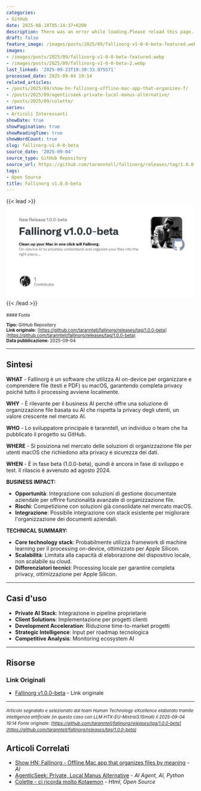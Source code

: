 ```yaml
---
categories:
- GitHub
date: 2025-08-18T05:14:37+0200
description: There was an error while loading.Please reload this page.
draft: false
feature_image: /images/posts/2025/09/fallinorg-v1-0-0-beta-featured.webp
images:
- /images/posts/2025/09/fallinorg-v1-0-0-beta-featured.webp
- /images/posts/2025/09/fallinorg-v1-0-0-beta-2.webp
last_linked: '2025-09-23T19:30:33.975571'
processed_date: 2025-09-04 19:14
related_articles:
- /posts/2025/09/show-hn-fallinorg-offline-mac-app-that-organizes-f/
- /posts/2025/09/agenticseek-private-local-manus-alternative/
- /posts/2025/09/colette/
series:
- Articoli Interessanti
showDate: true
showPagination: true
showReadingTime: true
showWordCount: true
slug: fallinorg-v1-0-0-beta
source_date: '2025-09-04'
source_type: GitHub Repository
source_url: https://github.com/taranntell/fallinorg/releases/tag/1.0.0-beta
tags:
- Open Source
title: Fallinorg v1.0.0-beta
---
```


{{< lead >}}
![Featured image](/images/posts/2025/09/fallinorg-v1-0-0-beta-featured.webp)
{{< /lead >}}

<small>
#### Fonte

**Tipo:** GitHub Repository  
**Link originale:** [https://github.com/taranntell/fallinorg/releases/tag/1.0.0-beta](https://github.com/taranntell/fallinorg/releases/tag/1.0.0-beta)  
**Data pubblicazione:** 2025-09-04

</small>

---

## Sintesi

**WHAT** - Fallinorg è un software che utilizza AI on-device per organizzare e comprendere file (testi e PDF) su macOS, garantendo completa privacy poiché tutto il processing avviene localmente.

**WHY** - È rilevante per il business AI perché offre una soluzione di organizzazione file basata su AI che rispetta la privacy degli utenti, un valore crescente nel mercato AI.

**WHO** - Lo sviluppatore principale è taranntell, un individuo o team che ha pubblicato il progetto su GitHub.

**WHERE** - Si posiziona nel mercato delle soluzioni di organizzazione file per utenti macOS che richiedono alta privacy e sicurezza dei dati.

**WHEN** - È in fase beta (1.0.0-beta), quindi è ancora in fase di sviluppo e test. Il rilascio è avvenuto ad agosto 2024.

**BUSINESS IMPACT:**
- **Opportunità**: Integrazione con soluzioni di gestione documentale aziendale per offrire funzionalità avanzate di organizzazione file.
- **Rischi**: Competizione con soluzioni già consolidate nel mercato macOS.
- **Integrazione**: Possibile integrazione con stack esistente per migliorare l'organizzazione dei documenti aziendali.

**TECHNICAL SUMMARY:**
- **Core technology stack**: Probabilmente utilizza framework di machine learning per il processing on-device, ottimizzato per Apple Silicon.
- **Scalabilità**: Limitata alla capacità di elaborazione del dispositivo locale, non scalabile su cloud.
- **Differenziatori tecnici**: Processing locale per garantire completa privacy, ottimizzazione per Apple Silicon.

---

## Casi d'uso

- **Private AI Stack**: Integrazione in pipeline proprietarie
- **Client Solutions**: Implementazione per progetti clienti
- **Development Acceleration**: Riduzione time-to-market progetti
- **Strategic Intelligence**: Input per roadmap tecnologica
- **Competitive Analysis**: Monitoring ecosystem AI

---



## Risorse

### Link Originali
- [Fallinorg v1.0.0-beta](https://github.com/taranntell/fallinorg/releases/tag/1.0.0-beta) - Link originale


---

*<small>Articolo segnalato e selezionato dal team Human Technology eXcellence elaborato tramite intelligenza artificiale (in questo caso con LLM HTX-EU-Mistral3.1Small) il 2025-09-04 19:14
Fonte originale: [https://github.com/taranntell/fallinorg/releases/tag/1.0.0-beta](https://github.com/taranntell/fallinorg/releases/tag/1.0.0-beta)</small>*

## Articoli Correlati

- [Show HN: Fallinorg - Offline Mac app that organizes files by meaning](/posts/2025/09/show-hn-fallinorg-offline-mac-app-that-organizes-f/) - *AI*
- [AgenticSeek: Private, Local Manus Alternative](/posts/2025/09/agenticseek-private-local-manus-alternative/) - *AI Agent, AI, Python*
- [Colette - ci ricorda molto Kotaemon](/posts/2025/09/colette/) - *Html, Open Source*